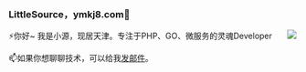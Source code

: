### LittleSource，ymkj8.com🌱

<img align="right" src="https://github-readme-stats.vercel.app/api?username=LittleSource&show_icons=true&icon_color=0366d6&text_color=24292e&bg_color=ffffff" />

⚡你好~ 我是小源，现居天津。专注于PHP、GO、微服务的灵魂Developer



📫如果你想聊聊技术，可以给我[发邮件](888@ymkj8.com)。

<!--
**LittleSource/LittleSource** is a ✨ _special_ ✨ repository because its `README.md` (this file) appears on your GitHub profile.

Here are some ideas to get you started:

- 🔭 I’m currently working on ...
- 🌱 I’m currently learning ...
- 👯 I’m looking to collaborate on ...
- 🤔 I’m looking for help with ...
- 💬 Ask me about ...
- 📫 How to reach me: ...
- 😄 Pronouns: ...
- ⚡ Fun fact: ...
-->
